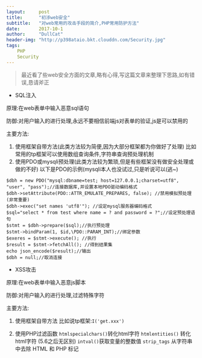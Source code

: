 ```yaml
---
layout:     post
title:      "初涉web安全"
subtitle:   "对web常用的攻击手段的简介,PHP常用防护方法"
date:       2017-10-1
author:     "DullCat"
header-img: "http://p398ataio.bkt.clouddn.com/Security.jpg"
tags:
    PHP
    Security
---
```



>最近看了些web安全方面的文章,略有心得,写这篇文章来整理下思路,如有错误,恳请斧正

* SQL注入

原理:在web表单中输入恶意sql语句

防御:对用户输入的进行处理,永远不要相信前端js对表单的验证,js是可以禁用的

主要方法:
1. 使用框架自带方法(此类方法较为简便,因为大部分框架都为你做好了处理) 比如常用的tp框架可以使用数组查询条件,字符串查询预处理机制
2. 使用PDO或mysqli预处理(此类方法较为繁琐,但是有些框架没有做安全处理或做的不好)
以下是PDO的示例(mysqli本人也没试过,只是听说可以(逃~)
```
$dbh = new PDO("mysql:dbname=test; host=127.0.0.1;charset=utf8", "user", "pass");//连接数据库,并设置本地PDO驱动编码格式
$dbh->setAttribute(PDO::ATTR_EMULATE_PREPARES, false); //禁用模拟预处理(非常重要)
$dbh->exec("set names 'utf8'"); //设定mysql服务器编码格式
$sql="select * from test where name = ? and password = ?";//设定预处理语句
$stmt = $dbh->prepare($sql);//执行预处理
$stmt->bindParam(1, $id,\PDO::PARAM_INT);//绑定参数
$exeres = $stmt->execute(); //执行
$result = $stmt->fetchAll(); //得到结果集
echo json_encode($result);//输出
$dbh = null;//取消连接
```
* XSS攻击

原理:在web表单中输入恶意js脚本

防御:对用户输入的进行处理,过滤特殊字符

主要方法:
1. 使用框架自带方法
比如说tp框架:`I('get.xxx')`

2. 使用PHP过滤函数
`htmlspecialchars()`转化html字符
`htmlentities()` 转化html字符 (5.6之后无区别)
`intval()`获取变量的整数值
`strip_tags` 从字符串中去除 HTML 和 PHP 标记